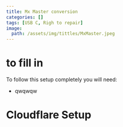 ```yaml
---
title: Mx Master conversion 
categories: []
tags: [USB C, Righ to repair]
image: 
  path: /assets/img/tittles/MxMaster.jpeg
---
```



# to fill in
To follow this setup completely you will need:
- qwqwqw

# Cloudflare Setup

